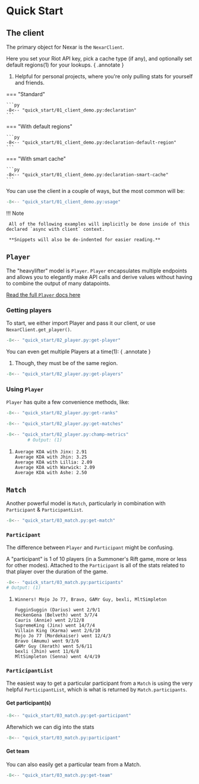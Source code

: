 # Quick Start

## The client

The primary object for Nexar is the `NexarClient`.

Here you set your Riot API key, pick a cache type (if any), and optionally set default regions(1) for your lookups.
{ .annotate }

1. Helpful for personal projects, where you're only pulling stats for yourself and friends.

=== "Standard"

    ```py
    -8<-- "quick_start/01_client_demo.py:declaration"
    ```

=== "With default regions"

    ```py
    -8<-- "quick_start/01_client_demo.py:declaration-default-region"
    ```

=== "With smart cache"

    ```py
    -8<-- "quick_start/01_client_demo.py:declaration-smart-cache"
    ```

You can use the client in a couple of ways, but the most common will be:

```py
-8<-- "quick_start/01_client_demo.py:usage"
```

!!! Note

     All of the following examples will implicitly be done inside of this declared `async with client` context.

     **Snippets will also be de-indented for easier reading.**

## `Player`

The "heavylifter" model is `Player`. `Player` encapsulates multiple endpoints and allows you to elegantly make API calls and derive values without having to combine the output of many datapoints.

[Read the full `Player` docs here](reference/models/player.md)

### Getting players

To start, we either import Player and pass it our client, or use `NexarClient.get_player()`.

```py
-8<-- "quick_start/02_player.py:get-player"
```

You can even get multiple Players at a time(1):
{ .annotate }

1. Though, they must be of the same region.

```py
-8<-- "quick_start/02_player.py:get-players"
```

### Using `Player`

`Player` has quite a few convenience methods, like:

```py title="Current ranked standings"
-8<-- "quick_start/02_player.py:get-ranks"
```

```py title="Recent match history"
-8<-- "quick_start/02_player.py:get-matches"
```


```py title="Champion performance"
-8<-- "quick_start/02_player.py:champ-metrics"
        # Output: (1)
```

1.  
    ```
    Average KDA with Jinx: 2.91
    Average KDA with Jhin: 3.25
    Average KDA with Lillia: 2.09
    Average KDA with Warwick: 2.09
    Average KDA with Ashe: 2.50
    ```

## `Match`

Another powerful model is `Match`, particularly in combination with `Participant` & `ParticipantList`.

```py
-8<-- "quick_start/03_match.py:get-match"
```

### `Participant`

The difference between `Player` and `Participant` might be confusing.

A "participant" is 1 of 10 players (in a Summoner's Rift game, more or less for other modes). Attached to the `Participant` is all of the stats related to that player over the duration of the game.

```py
-8<-- "quick_start/03_match.py:participants"
# Output: (1)
```

1.  
    ```
    Winners! Mojo Jo 77, Bravo, GAMr Guy, bexli, MltSimpleton

    FugginSuggin (Darius) went 2/9/1
    HeckenGena (Belveth) went 3/7/4
    Cauris (Annie) went 2/12/8
    SupremeKing (Jinx) went 14/7/4
    Villain King (Karma) went 2/6/10
    Mojo Jo 77 (Mordekaiser) went 12/4/3
    Bravo (Amumu) went 9/3/6
    GAMr Guy (Xerath) went 5/6/11
    bexli (Jhin) went 11/6/8
    MltSimpleton (Senna) went 4/4/19
    ```

### `ParticipantList`

The easiest way to get a particular participant from a `Match` is using the very helpful `ParticipantList`, which is what is returned by `Match.participants`.

#### Get participant(s)

```py
-8<-- "quick_start/03_match.py:get-participant"
```

Afterwhich we can dig into the stats

```py
-8<-- "quick_start/03_match.py:participant"
```

#### Get team

You can also easily get a particular team from a Match.

```py
-8<-- "quick_start/03_match.py:get-team"
```
